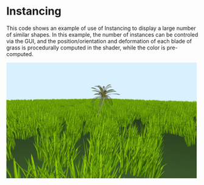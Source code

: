 # Instancing

This code shows an example of use of Instancing to display a large number of similar shapes.
In this example, the number of instances can be controled via the GUI, and the position/orientation and deformation of each blade of grass is procedurally computed in the shader, while the color is pre-computed.



<img src="pic.jpg" alt="" width="500px"/>